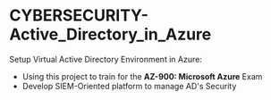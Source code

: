 # CYBERSECURITY-Active_Directory_in_Azure
Setup Virtual Active Directory Environment in Azure:
  - Using this project to train for the **AZ-900: Microsoft Azure** Exam
  - Develop SIEM-Oriented platform to manage AD's Security

